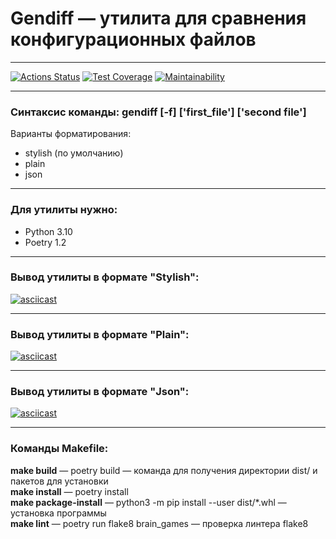 # Gendiff — утилита для сравнения конфигурационных файлов
___
[![Actions Status](https://github.com/Konst-Pav/python-project-50/workflows/hexlet-check/badge.svg)](https://github.com/Konst-Pav/python-project-50/actions)  [![Test Coverage](https://api.codeclimate.com/v1/badges/480e2cbbc0dafb58087e/test_coverage)](https://codeclimate.com/github/Konst-Pav/python-project-50/test_coverage)  [![Maintainability](https://api.codeclimate.com/v1/badges/480e2cbbc0dafb58087e/maintainability)](https://codeclimate.com/github/Konst-Pav/python-project-50/maintainability)
___
### Синтаксис команды: gendiff [-f] ['first_file'] ['second file']
Варианты форматирования:
- stylish (по умолчанию)
- plain
- json
___
### Для утилиты нужно:
- Python 3.10
- Poetry 1.2
___
### Вывод утилиты в формате "Stylish":
[![asciicast](https://asciinema.org/a/Ow2aSGxCeVCC94dP3ZusNbZ3R.svg)](https://asciinema.org/a/Ow2aSGxCeVCC94dP3ZusNbZ3R)
___
### Вывод утилиты в формате "Plain":
[![asciicast](https://asciinema.org/a/1pHXC1K9ykEbwnDpYqfsJv89E.svg)](https://asciinema.org/a/1pHXC1K9ykEbwnDpYqfsJv89E)
___
### Вывод утилиты в формате "Json":
[![asciicast](https://asciinema.org/a/w70nsbRzm4FAfjTYCO9owAAWV.svg)](https://asciinema.org/a/w70nsbRzm4FAfjTYCO9owAAWV)
___
### Команды Makefile:
**make build** — poetry build — команда для получения директории dist/ и пакетов для установки  
**make install** — poetry install  
**make package-install** — python3 -m pip install --user dist/*.whl — установка программы  
**make lint** — poetry run flake8 brain_games — проверка линтера flake8
